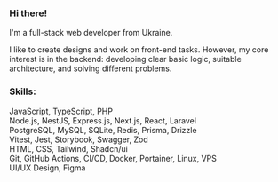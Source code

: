 ### Hi there!
I'm a full-stack web developer from Ukraine.

I like to create designs and work on front-end tasks. However, my core interest is in the backend: developing clear basic logic, suitable architecture, and solving different problems.

### Skills:

JavaScript, TypeScript, PHP  
Node.js, NestJS, Express.js, Next.js, React, Laravel  
PostgreSQL, MySQL, SQLite, Redis, Prisma, Drizzle  
Vitest, Jest, Storybook, Swagger, Zod  
HTML, CSS, Tailwind, Shadcn/ui  
Git, GitHub Actions, CI/CD, Docker, Portainer, Linux, VPS  
UI/UX Design, Figma
